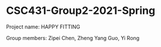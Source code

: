 # CSC431-Group2-2021-Spring
Project name: HAPPY FITTING

Group members: Zipei Chen, Zheng Yang Guo, Yi Rong
